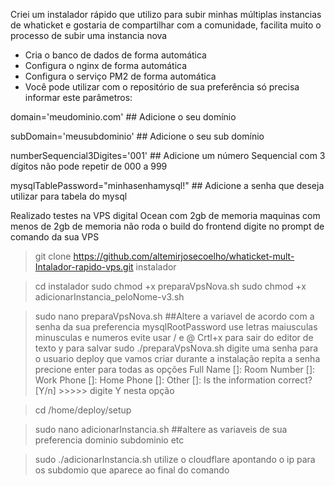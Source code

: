 Criei um instalador rápido que utilizo para subir minhas múltiplas instancias de whaticket e gostaria de compartilhar com a comunidade, facilita muito o processo de subir uma instancia nova
- Cria o banco de dados de forma automática
- Configura o nginx de forma automática
- Configura o serviço PM2 de forma automática
- Você pode utilizar com o repositório de sua preferência
só precisa informar este parâmetros:

domain='meudominio.com' ## Adicione o seu domínio

subDomain='meusubdominio' ## Adicione o seu sub domínio 

numberSequencial3Digites='001'  ## Adicione um número Sequencial com 3 dígitos não pode repetir de 000 a 999

mysqlTablePassword="minhasenhamysql!" ## Adicione a senha que deseja utilizar para tabela do mysql

Realizado testes na VPS digital Ocean com 2gb de memoria maquinas com menos de 2gb de memoria não roda o build do frontend
digite no prompt de comando da sua VPS

> git clone https://github.com/altemirjosecoelho/whaticket-mult-Intalador-rapido-vps.git instalador

> cd instalador
> sudo chmod +x preparaVpsNova.sh
> sudo chmod +x  adicionarInstancia_peloNome-v3.sh

> sudo nano preparaVpsNova.sh  ##Altere a variavel de acordo com a senha da sua preferencia mysqlRootPassword use letras maiusculas minusculas e numeros evite usar / e @
Crtl+x para sair do editor de texto y para salvar
>sudo ./preparaVpsNova.sh 
digite uma senha para o usuario deploy que vamos criar durante a instalação
repita a senha
precione enter para todas as opções
        Full Name []:
        Room Number []:
        Work Phone []:
        Home Phone []:
        Other []:
Is the information correct? [Y/n] >>>>> digite Y nesta opção

>cd /home/deploy/setup

>sudo nano adicionarInstancia.sh      ##altere as variaveis de sua preferencia dominio subdominio etc

>sudo ./adicionarInstancia.sh
utilize o cloudflare apontando o ip para os subdomio que aparece ao final do comando
